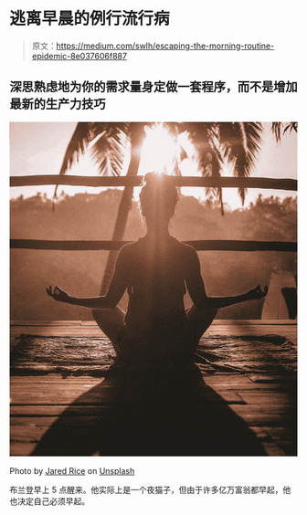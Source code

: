 # 逃离早晨的例行流行病

> 原文：<https://medium.com/swlh/escaping-the-morning-routine-epidemic-8e037606f887>

## 深思熟虑地为你的需求量身定做一套程序，而不是增加最新的生产力技巧

![](img/af70c6a270ac13ebc51a757d799d1f72.png)

Photo by [Jared Rice](https://unsplash.com/@jareddrice?utm_source=medium&utm_medium=referral) on [Unsplash](https://unsplash.com?utm_source=medium&utm_medium=referral)

布兰登早上 5 点醒来。他实际上是一个夜猫子，但由于许多亿万富翁都早起，他也决定自己必须早起。